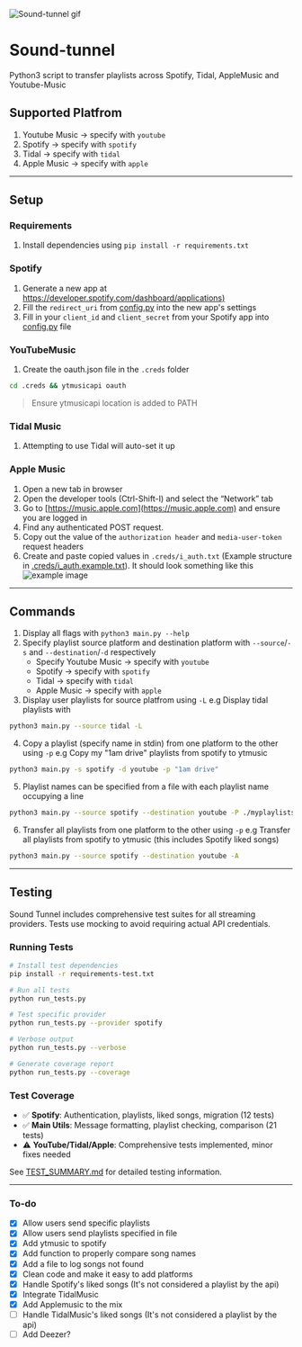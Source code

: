 ![Sound-tunnel gif](sound--tunnel.gif)
# Sound-tunnel
Python3 script to transfer playlists across Spotify, Tidal, AppleMusic and Youtube-Music

## Supported Platfrom
1. Youtube Music -> specify with `youtube`
2. Spotify -> specify with `spotify`
3. Tidal -> specify with `tidal`
4. Apple Music -> specify with `apple`

---
## Setup
### Requirements
1. Install dependencies using `pip install -r requirements.txt`

### Spotify
1. Generate a new app at [https://developer.spotify.com/dashboard/applications)](https://developer.spotify.com/dashboard/applications)
2. Fill the `redirect_uri` from [config.py](config/config.py) into the new app's settings
3. Fill in your `client_id` and `client_secret` from your Spotify app into [config.py](config/config.py) file

### YouTubeMusic
1. Create the oauth.json file in the `.creds` folder
```sh
cd .creds && ytmusicapi oauth
```
> Ensure ytmusicapi location is added to PATH

### Tidal Music
1. Attempting to use Tidal will auto-set it up

### Apple Music
1. Open a new tab in browser
2. Open the developer tools (Ctrl-Shift-I) and select the “Network” tab
3. Go to [https://music.apple.com](https://music.apple.com) and ensure you are logged in
4. Find any authenticated POST request.
5. Copy out the value of the `authorization header` and `media-user-token` request headers
6. Create and paste copied values in `.creds/i_auth.txt` (Example structure in [.creds/i_auth.example.txt](.creds/i_auth.example.txt)).
   It should look something like this ![example image](./image_2.png "Example img")

---
## Commands
1. Display all flags with `python3 main.py --help`
2. Specify playlist source platform and destination platform with `--source`/`-s` and `--destination`/`-d` respectively
   - Specify Youtube Music -> specify with `youtube`
   - Spotify -> specify with `spotify`
   - Tidal -> specify with `tidal`
   - Apple Music -> specify with `apple`
3. Display user playlists for source platfrom using `-L` e.g Display tidal playlists with
```sh
python3 main.py --source tidal -L
```
4. Copy a playlist (specify name in stdin) from one platform to the other using `-p` e.g Copy my "1am drive" playlists from spotify to ytmusic
```sh
python3 main.py -s spotify -d youtube -p "1am drive"
```
5. Playlist names can be specified from a file with each playlist name occupying a line
```sh
python3 main.py --source spotify --destination youtube -P ./myplaylists.txt
```
6. Transfer all playlists from one platform to the other using `-p` e.g Transfer all playlists from spotify to ytmusic (this includes Spotify liked songs)
```sh
python3 main.py --source spotify --destination youtube -A
```

---

## Testing

Sound Tunnel includes comprehensive test suites for all streaming providers. Tests use mocking to avoid requiring actual API credentials.

### Running Tests

```sh
# Install test dependencies
pip install -r requirements-test.txt

# Run all tests
python run_tests.py

# Test specific provider
python run_tests.py --provider spotify

# Verbose output
python run_tests.py --verbose

# Generate coverage report
python run_tests.py --coverage
```

### Test Coverage

- ✅ **Spotify**: Authentication, playlists, liked songs, migration (12 tests)
- ✅ **Main Utils**: Message formatting, playlist checking, comparison (21 tests)
- ⚠️ **YouTube/Tidal/Apple**: Comprehensive tests implemented, minor fixes needed

See [TEST_SUMMARY.md](TEST_SUMMARY.md) for detailed testing information.

---

### To-do
- [x] Allow users send specific playlists
- [x] Allow users send playlists specified in file
- [x] Add ytmusic to spotify
- [x] Add function to properly compare song names
- [x] Add a file to log songs not found
- [x] Clean code and make it easy to add platforms
- [x] Handle Spotify's liked songs (It's not considered a playlist by the api)
- [x] Integrate TidalMusic
- [x] Add Applemusic to the mix
- [ ] Handle TidalMusic's liked songs (It's not considered a playlist by the api)
- [ ] Add Deezer?
